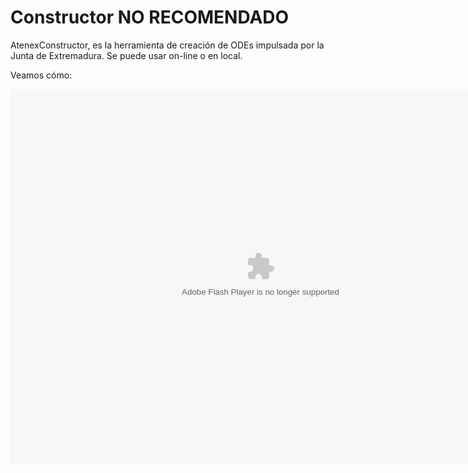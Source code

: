 
# Constructor NO RECOMENDADO

AtenexConstructor, es la herramienta de creación de ODEs impulsada por la Junta de Extremadura. Se puede usar on-line o en local.

Veamos cómo:

<object data="http://catedu.es/materialesaularagon2013/herramelabor/tm1/1act_Constructor.swf" height="600" type="application/x-shockwave-flash" width="800"><param name="src" value="http://catedu.es/materialesaularagon2013/herramelabor/tm1/1act_Constructor.swf"/></object>

 

